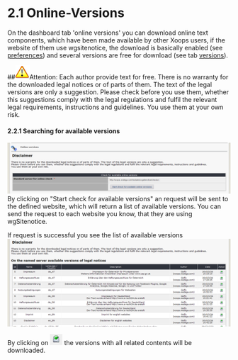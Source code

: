 # 2.1 Online-Versions

On the dashboard tab 'online versions' you can download online text components, which have been made available by other Xoops users, if the website of them use wgsitenotice, the download is basically enabled (see [preferences](3preferences.md)) and several versions are free for download (see tab [versions](2admin_versions.md)).

##![](../assets/info/important.png)Attention:
Each author provide text for free. There is no warranty for the downloaded legal notices or of parts of them. The text of the legal versions are only a suggestion. Please check before you use them, whether this suggestions comply with the legal regulations and fulfil the relevant legal requirements, instructions and guidelines. You use them at your own risk.
 
#### 2.2.1 Searching for available versions
![](../assets/2admin_onlineversions_search.png)
By clicking on "Start check for available versions" an request will be sent to the defined website, which will return a list of available versions.
You can send the request to each website you know, that they are using wgSitenotice.

If request is successful you see the list of available versions
![](../assets/2admin_onlineversions_list.png)

By clicking on ![](../assets/2admin_onlineversions_btn.png) the versions with all related contents will be downloaded.
